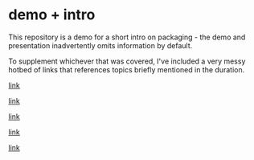 # demo + intro

This repository is a demo for a short intro on packaging - the demo and presentation inadvertently omits information by default.

To supplement whichever that was covered, I've included a very messy hotbed of links that references topics briefly mentioned in the duration.


[link](https://snarky.ca/what-the-heck-is-pyproject-toml/)

[link](https://pradyunsg.me/blog/2023/01/21/thoughts-on-python-packaging/)

[link](https://blog.ganssle.io/articles/2021/10/setup-py-deprecated.html)

[link](https://peps.python.org/pep-0518/)

[link](https://discuss.python.org/t/pep517s-definition-of-frontend-and-backend-is-unclear-to-me/16575)